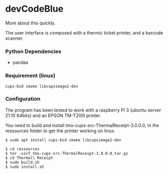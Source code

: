 # devCodeBlue
More about this quickly.

The user interface is composed with a thermic ticket printer, and a barcode scanner.


### Python Dependencies
- pandas


### Requirement (linux)
```
cups-bsd cmake libcupsimage2-dev
```

### Configuration

The program has been tested to work with a raspberry Pi 3 (ubuntu server 21.10 64bits) and an EPSON TM-T20III printer.

You need to build and install tmx-cups-src-ThermalReceipt-3.0.0.0, in the ressources folder to get the printer working on linux.

```
$ sudo apt install cups-bsd cmake libcupsimage2-dev
```

```
$ cd ressources
$ tar -xzvf tmx-cups-src-ThermalReceipt-3.0.0.0.tar.gz
$ cd Thermal\ Receipt
$ sudo build.sh
$ sudo install.sh
```
